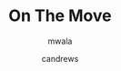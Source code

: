 ---
layout: post
title: "On The Move"
issue: 26
volume: 1
author:
  - mwala
  - candrews
image: "http://gallery.mailchimp.com/7e093c5cf4/images/4148ec05-b9db-457d-80b3-610ca565a062.gif"
link: "http://us5.campaign-archive1.com/?awesome=no&u=7e093c5cf4&id=0f5ee3a173"
---